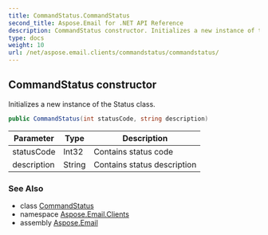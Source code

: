 ```yaml
---
title: CommandStatus.CommandStatus
second_title: Aspose.Email for .NET API Reference
description: CommandStatus constructor. Initializes a new instance of the Status class
type: docs
weight: 10
url: /net/aspose.email.clients/commandstatus/commandstatus/
---
```

## CommandStatus constructor

Initializes a new instance of the Status class.

```csharp
public CommandStatus(int statusCode, string description)
```

| Parameter | Type | Description |
| --- | --- | --- |
| statusCode | Int32 | Contains status code |
| description | String | Contains status description |

### See Also

* class [CommandStatus](../)
* namespace [Aspose.Email.Clients](../../commandstatus/)
* assembly [Aspose.Email](../../../)


